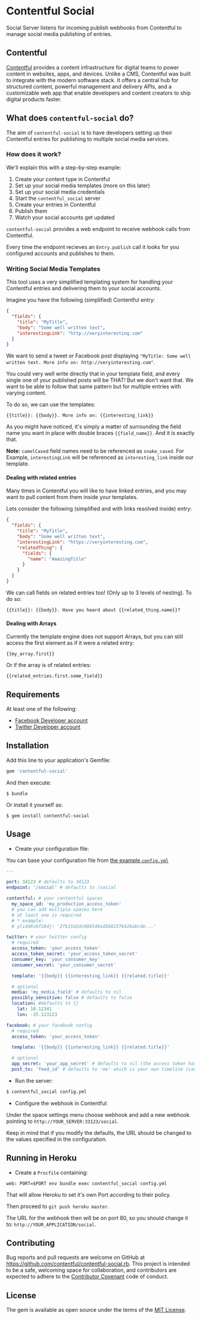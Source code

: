# Contentful Social

Social Server listens for incoming publish webhooks from Contentful to manage social media publishing of entries.

## Contentful
[Contentful](https://www.contentful.com) provides a content infrastructure for digital teams to power content in websites, apps, and devices. Unlike a CMS, Contentful was built to integrate with the modern software stack. It offers a central hub for structured content, powerful management and delivery APIs, and a customizable web app that enable developers and content creators to ship digital products faster.

## What does `contentful-social` do?
The aim of `contentful-social` is to have developers setting up their Contentful
entries for publishing to multiple social media services.

### How does it work?

We'll explain this with a step-by-step example:

1. Create your content type in Contentful
2. Set up your social media templates (more on this later)
3. Set up your social media credentials
4. Start the `contentful_social` server
5. Create your entries in Contentful
6. Publish them
7. Watch your social accounts get updated

`contentful-social` provides a web endpoint to receive webhook calls from Contentful.

Every time the endpoint recieves an `Entry.publish` call it looks for you configured accounts and publishes to them.

### Writing Social Media Templates

This tool uses a very simplified templating system for handling your Contentful entries and delivering them to your social accounts.

Imagine you have the following (simplified) Contentful entry:

```json
{
  "fields": {
    "title": "MyTitle",
    "body": "Some well written text",
    "interestingLink": "http://veryinteresting.com"
  }
}
```

We want to send a tweet or Facebook post displaying `"MyTitle: Some well written text. More info on: http://veryinteresting.com"`.

You could very well write directly that in your template field, and every single one of your published posts will be THAT! But we don't
want that. We want to be able to follow that same pattern but for multiple entries with varying content.

To do so, we can use the templates:

```
{{title}}: {{body}}. More info on: {{interesting_link}}
```

As you might have noticed, it's simply a matter of surrounding the field name you want in place with double braces `{{field_name}}`. And
it is exactly that.

**Note:** `camelCased` field names need to be referenced as `snake_cased`. For Example, `interestingLink` will be referenced as `interesting_link`
inside our template.

#### Dealing with related entries

Many times in Contentful you will like to have linked entries, and you may want to pull content from them inside your templates.

Lets consider the following (simplified and with links resolved inside) entry:

```json
{
  "fields": {
    "title": "MyTitle",
    "body": "Some well written text",
    "interestingLink": "https://veryinteresting.com",
    "relatedThing": {
      "fields": {
        "name": "AmazingTitle"
      }
    }
  }
}
```

We can call fields on related entries too! (Only up to 3 levels of nesting). To do so:

```
{{title}}: {{body}}. Have you heard about {{related_thing.name}}?
```

#### Dealing with Arrays

Currently the template engine does not support Arrays, but you can still access the first element as if it were a related entry:

```
{{my_array.first}}
```

Or if the array is of related entries:

```
{{related_entries.first.some_field}}
```

## Requirements

At least one of the following:

* [Facebook Developer account](https://developers.facebook.com/)
* [Twitter Developer account](https://dev.twitter.com/)

## Installation

Add this line to your application's Gemfile:

```ruby
gem 'contentful-social'
```

And then execute:

    $ bundle

Or install it yourself as:

    $ gem install contentful-social

## Usage

* Create your configuration file:

You can base your configuration file from [the example `config.yml`](./example/config.yml)

```yml
---

port: 34123 # defaults to 34123
endpoint: '/social' # defaults to /social

contentful: # your contentful spaces
  my_space_id: 'my_production_access_token'
  # you can add multiple spaces here
  # at least one is required
  # * example:
  # ylidd6sbf28dj: '2fb15d2dc086546ad5662376428abcde...'

twitter: # your twitter config
  # required
  access_token: 'your_access_token'
  access_token_secret: 'your_access_token_secret'
  consumer_key: 'your_consumer_key'
  consumer_secret: 'your_consumer_secret'

  template: '{{body}} {{interesting_link}} {{related.title}}'

  # optional
  media: 'my_media_field' # defaults to nil
  possibly_sensitive: false # defaults to false
  location: #defaults to {}
    lat: 10.12341
    lon: -25.123123

facebook: # your facebook config
  # required
  access_token: 'your_access_token'

  template: '{{body}} {{interesting_link}} {{related.title}}'

  # optional
  app_secret: 'your_app_secret' # defaults to nil (the access token has an app_id already)
  post_to: 'feed_id' # defaults to 'me' which is your own timeline (can be a page's id or other user's id)
```

* Run the server:

```bash
$ contentful_social config.yml
```

* Configure the webhook in Contentful:

Under the space settings menu choose webhook and add a new webhook pointing to `http://YOUR_SERVER:33123/social`.

Keep in mind that if you modify the defaults, the URL should be changed to the values specified in the configuration.

## Running in Heroku

* Create a `Procfile` containing:

```
web: PORT=$PORT env bundle exec contentful_social config.yml
```

That will allow Heroku to set it's own Port according to their policy.

Then proceed to `git push heroku master`.

The URL for the webhook then will be on port 80, so you should change it to: `http://YOUR_APPLICATION/social`.

## Contributing

Bug reports and pull requests are welcome on GitHub at https://github.com/contentful/contentful-social.rb. This project is intended to be a safe, welcoming space for collaboration, and contributors are expected to adhere to the [Contributor Covenant](http://contributor-covenant.org) code of conduct.

## License

The gem is available as open source under the terms of the [MIT License](http://opensource.org/licenses/MIT).

